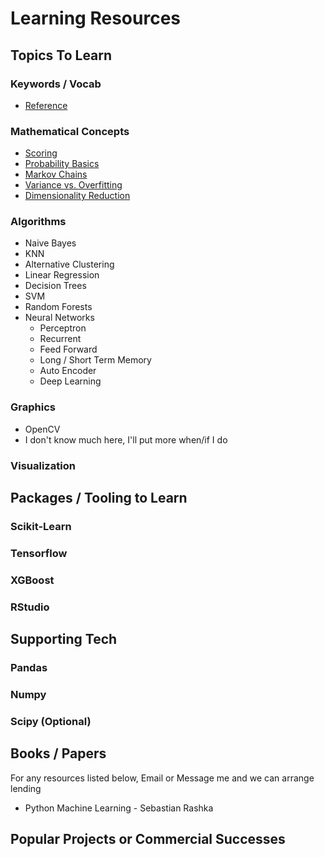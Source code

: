 # Learning Resources

## Topics To Learn
  ### Keywords / Vocab
  * [Reference](Vocab.md)

  ### Mathematical Concepts
  * [Scoring](Math/Scoring.md)
  * [Probability Basics](Math/Probability.md)
  * [Markov Chains](Math/MarkovChains.md)
  * [Variance vs. Overfitting](Math/Metrics.md)
  * [Dimensionality Reduction](Math/Dimensionality.md)

  ### Algorithms
  * Naive Bayes
  * KNN
  * Alternative Clustering
  * Linear Regression
  * Decision Trees
  * SVM 
  * Random Forests
  * Neural Networks
    * Perceptron
    * Recurrent
    * Feed Forward
    * Long / Short Term Memory
    * Auto Encoder
    * Deep Learning

  ### Graphics
  * OpenCV
  * I don't know much here, I'll put more when/if I do

  ### Visualization

## Packages / Tooling to Learn
  ### Scikit-Learn

  ### Tensorflow

  ### XGBoost

  ### RStudio

## Supporting Tech
  ### Pandas

  ### Numpy

  ### Scipy (Optional)

## Books / Papers
  For any resources listed below, Email or Message me and we can arrange lending
  * Python Machine Learning - Sebastian Rashka

## Popular Projects or Commercial Successes
